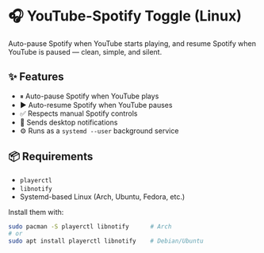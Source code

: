 # 🎧 YouTube-Spotify Toggle (Linux)

Auto-pause Spotify when YouTube starts playing, and resume Spotify when YouTube is paused — clean, simple, and silent.

## ✨ Features

- ⏸ Auto-pause Spotify when YouTube plays
- ▶️ Auto-resume Spotify when YouTube pauses
- ✅ Respects manual Spotify controls
- 🔔 Sends desktop notifications
- ⚙️ Runs as a `systemd --user` background service

## 📦 Requirements

- `playerctl`
- `libnotify`
- Systemd-based Linux (Arch, Ubuntu, Fedora, etc.)

Install them with:

```bash
sudo pacman -S playerctl libnotify      # Arch
# or
sudo apt install playerctl libnotify    # Debian/Ubuntu

```
